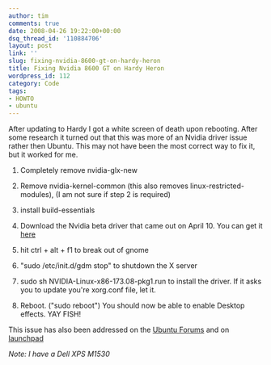 ```yaml
---
author: tim
comments: true
date: 2008-04-26 19:22:00+00:00
dsq_thread_id: '110884706'
layout: post
link: ''
slug: fixing-nvidia-8600-gt-on-hardy-heron
title: Fixing Nvidia 8600 GT on Hardy Heron
wordpress_id: 112
category: Code
tags:
- HOWTO
- ubuntu
---
```


After updating to Hardy I got a white screen of death upon rebooting. After
some research it turned out that this was more of an Nvidia driver issue
rather then Ubuntu. This may not have been the most correct way to fix it, but
it worked for me.

  1. Completely remove nvidia-glx-new  
  

  2. Remove nvidia-kernel-common (this also removes linux-restricted-modules), (I am not sure if step 2 is required)  
  

  3. install build-essentials  
  

  4. Download the Nvidia beta driver that came out on April 10. You can get it [here](http://www.nvidia.com/object/linux_display_ia32_173.08.html)  
  

  5. hit ctrl + alt + f1 to break out of gnome  
  

  6. "sudo /etc/init.d/gdm stop" to shutdown the X server  
  

  7. sudo sh NVIDIA-Linux-x86-173.08-pkg1.run to install the driver. If it asks you to update you're xorg.conf file, let it.  
  

  8. Reboot. ("sudo reboot") You should now be able to enable Desktop effects. YAY FISH!  
  

This issue has also been addressed on the [Ubuntu
Forums](http://ubuntuforums.org/showthread.php?t=712479) and on
[launchpad](https://bugs.launchpad.net/ubuntu/+source/linux-restricted-modules-2.6.24/+bug/208718)  
  
*Note: I have a Dell XPS M1530*